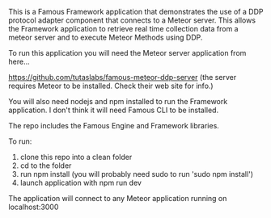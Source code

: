 
This is a Famous Framework application that demonstrates the use of a DDP protocol adapter component
that connects to a Meteor server. This allows the Framework application to retrieve real time 
collection data from a meteor server and to execute Meteor Methods using DDP.

To run this application you will need the Meteor server application from here...

https://github.com/tutaslabs/famous-meteor-ddp-server
(the server requires Meteor to be installed. Check their web site for info.)

You will also need nodejs and npm installed to run the Framework application. I don't think 
it will need Famous CLI to be installed.

The repo includes the Famous Engine and Framework libraries.

To run:

1) clone this repo into a clean folder
2) cd to the folder
3) run  npm install    (you will probably  need sudo to run 'sudo npm install')
4) launch application with npm run dev

The application will connect to any Meteor application running on localhost:3000


